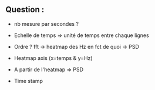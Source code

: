 ## Question : 
- nb mesure par secondes ? 
- Echelle de temps => unité de temps entre chaque lignes 
- Ordre ? fft -> heatmap des Hz en fct de quoi -> PSD 
- Heatmap axis (x=temps & y=Hz) 
- A partir de l'heatmap => PSD 


- Time stamp 